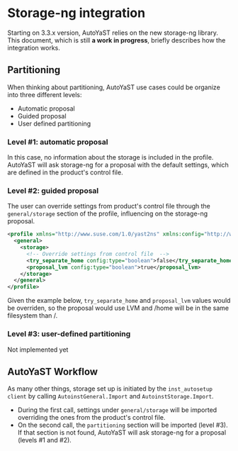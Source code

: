 # Storage-ng integration

Starting on 3.3.x version, AutoYaST relies on the new storage-ng library. This
document, which is still **a work in progress**, briefly describes how the
integration works.

## Partitioning

When thinking about partitioning, AutoYaST use cases could be organize into
three different levels:

* Automatic proposal
* Guided proposal
* User defined partitioning

### Level #1: automatic proposal

In this case, no information about the storage is included in the profile.
AutoYaST will ask storage-ng for a proposal with the default settings, which are
defined in the product's control file.

### Level #2: guided proposal

The user can override settings from product's control file through the `general/storage`
section of the profile, influencing on the storage-ng proposal.

```xml
<profile xmlns="http://www.suse.com/1.0/yast2ns" xmlns:config="http://www.suse.com/1.0/configns">
  <general>
    <storage>
      <!-- Override settings from control file  -->
      <try_separate_home config:type="boolean">false</try_separate_home>
      <proposal_lvm config:type="boolean">true</proposal_lvm>
    </storage>
  </general>
</profile>
```

Given the example below, `try_separate_home` and `proposal_lvm` values would be
overriden, so the proposal would use LVM and /home will be in the same filesystem
than /.

### Level #3: user-defined partitioning

Not implemented yet

## AutoYaST Workflow

As many other things, storage set up is initiated by the `inst_autosetup client`
by calling `AutoinstGeneral.Import` and `AutoinstStorage.Import`.

* During the first call, settings under `general/storage` will be imported overriding
the ones from the product's control file.
* On the second call, the `partitioning` section will be imported (level #3). If
that section is not found, AutoYaST will ask storage-ng for a proposal (levels
#1 and #2).
